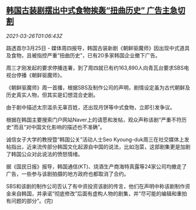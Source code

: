 <!--1616722262000-->
[韩国古装剧摆出中式食物挨轰“扭曲历史” 广告主急切割](https://cn.reuters.com/article/south-korea-drama-chinese-influence-0325-idCNKBS2BI02X)
------

<div><i>2021-03-26T01:06:43Z</i></div><p>路透首尔3月25日 - 媒体周四报导，韩国古装新剧《朝鲜驱魔师》因出现中式道具及食物，且被指控严重“扭曲历史”，已有20多家韩国企业撤下广告。</p><p>周三才刚发起的要求停播连署，到了周四就已有约163,890人向青瓦台要求SBS电视台停播《朝鲜驱魔师》。</p><p>《朝鲜驱魔师》周一首播，根据SBS及制作公司的声明，剧情设定虽为古代朝鲜及历史真实人物，但其实是幻想混合史剧。</p><p>由于剧中描述太宗滥杀无辜百姓，还出现月饼等中式食物，立即引发争议。</p><p>根据在韩国主要搜索门户网站Naver上的请愿和发帖，观众声称该剧“严重不符历史”而且“对中国文化影响的描述也不准确”。</p><p>诚信女子大学的教授暨“韩国公关”活动人士Seo Kyoung-duk周三在社交媒体上发帖指出，近来流传部分韩国文化起源自中国的说法，比如泡菜，这部剧集更是加剧了韩国公众对此说法的愤怒情绪。</p><p>据《国民日报》报导，韩国通信(KT)、烧酒生产商海特真露等24家公司均撤走了广告，一些参与该剧拍摄的地方政府也都取消了合约。</p><p>SBS和该剧的制作公司否认了有中资投资该剧的传言，他们在声明中称该剧制作资金来自韩国，并承诺“彻底修改”后面有虚构人物的剧集，并“尽可能的编辑和重拍有问题的部分”。(完)</p>

